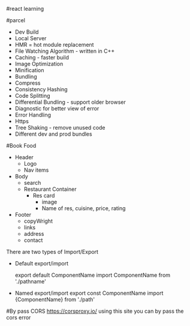 #react learning

#parcel

- Dev Build
- Local Server
- HMR = hot module replacement
- File Watching Algorithm - written in C++
- Caching - faster build
- Image Optimization
- Minification
- Bundling
- Compress
- Consistency Hashing
- Code Splitting
- Differential Bundling - support older browser
- Diagnostic for better view of error
- Error Handling
- Https
- Tree Shaking - remove unused code
- Different dev and prod bundles

#Book Food

- Header
  - Logo
  - Nav items
- Body
  - search
  * Restaurant Container
    - Res card
      - image
      - Name of res, cuisine, price, rating
- Footer
  - copyWright
  - links
  - address
  - contact

There are two types of Import/Export

- Default export/import

  export default ComponentName
  import ComponentName from './pathname'

- Named export/import
  export const ComponentName
  import {ComponentName} from './path'

#By pass CORS
https://corsproxy.io/ using this site you can by pass the cors error
